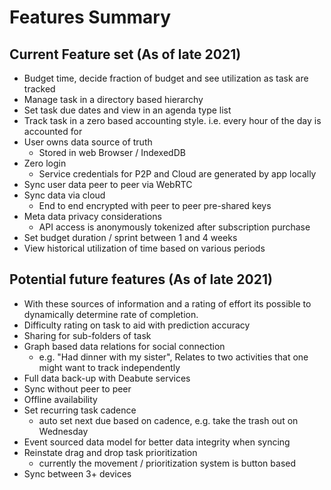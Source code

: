 # Features Summary

## Current Feature set (As of late 2021)

- Budget time, decide fraction of budget and see utilization as task are tracked
- Manage task in a directory based hierarchy
- Set task due dates and view in an agenda type list
- Track task in a zero based accounting style. i.e. every hour of the day is accounted for
- User owns data source of truth
  - Stored in web Browser / IndexedDB
- Zero login
  - Service credentials for P2P and Cloud are generated by app locally
- Sync user data peer to peer via WebRTC
- Sync data via cloud
  - End to end encrypted with peer to peer pre-shared keys
- Meta data privacy considerations
  - API access is anonymously tokenized after subscription purchase
- Set budget duration / sprint between 1 and 4 weeks
- View historical utilization of time based on various periods

## Potential future features (As of late 2021)

- With these sources of information and a rating of effort its possible to dynamically determine rate of completion.
- Difficulty rating on task to aid with prediction accuracy
- Sharing for sub-folders of task
- Graph based data relations for social connection
  - e.g. "Had dinner with my sister", Relates to two activities that one might want to track independently
- Full data back-up with Deabute services
- Sync without peer to peer
- Offline availability
- Set recurring task cadence
  - auto set next due based on cadence, e.g. take the trash out on Wednesday
- Event sourced data model for better data integrity when syncing
- Reinstate drag and drop task prioritization
  - currently the movement / prioritization system is button based
- Sync between 3+ devices
